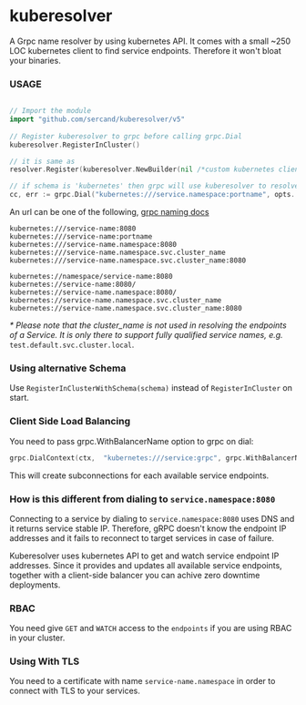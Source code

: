 # kuberesolver

A Grpc name resolver by using kubernetes API.
It comes with a small ~250 LOC kubernetes client to find service endpoints. Therefore it won't bloat your binaries.


### USAGE

```go

// Import the module
import "github.com/sercand/kuberesolver/v5"
	
// Register kuberesolver to grpc before calling grpc.Dial
kuberesolver.RegisterInCluster()

// it is same as
resolver.Register(kuberesolver.NewBuilder(nil /*custom kubernetes client*/ , "kubernetes"))

// if schema is 'kubernetes' then grpc will use kuberesolver to resolve addresses
cc, err := grpc.Dial("kubernetes:///service.namespace:portname", opts...)
```

An url can be one of the following, [grpc naming docs](https://github.com/grpc/grpc/blob/master/doc/naming.md)

```
kubernetes:///service-name:8080
kubernetes:///service-name:portname
kubernetes:///service-name.namespace:8080
kubernetes:///service-name.namespace.svc.cluster_name
kubernetes:///service-name.namespace.svc.cluster_name:8080

kubernetes://namespace/service-name:8080
kubernetes://service-name:8080/
kubernetes://service-name.namespace:8080/
kubernetes://service-name.namespace.svc.cluster_name
kubernetes://service-name.namespace.svc.cluster_name:8080
```
_* Please note that the cluster_name is not used in resolving the endpoints of a Service. It is only there to support fully qualified service names, e.g._ `test.default.svc.cluster.local`.

### Using alternative Schema

Use `RegisterInClusterWithSchema(schema)` instead of `RegisterInCluster` on start.

### Client Side Load Balancing

You need to pass grpc.WithBalancerName option to grpc on dial: 

```go
grpc.DialContext(ctx,  "kubernetes:///service:grpc", grpc.WithBalancerName("round_robin"), grpc.WithInsecure())
```
This will create subconnections for each available service endpoints.

### How is this different from dialing to `service.namespace:8080`

Connecting to a service by dialing to `service.namespace:8080` uses DNS and it returns service stable IP. Therefore, gRPC doesn't know the endpoint IP addresses and it fails to reconnect to target services in case of failure.  

Kuberesolver uses kubernetes API to get and watch service endpoint IP addresses. 
Since it provides and updates all available service endpoints, together with a client-side balancer you can achive zero downtime deployments.

### RBAC

You need give `GET` and `WATCH` access to the `endpoints` if you are using RBAC in your cluster.


### Using With TLS

You need to a certificate with name `service-name.namespace` in order to connect with TLS to your services.
